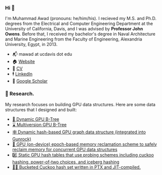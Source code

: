 ### Hi 👋

<!--
**maawad/maawad** is a ✨ _special_ ✨ repository because its `README.md` (this file) appears on your GitHub profile.

- 🔭 I’m currently working on ...
- 🌱 I’m currently learning ...
- 👯 I’m looking to collaborate on ...
- 🤔 I’m looking for help with ...
- 💬 Ask me about ...
- 📫 How to reach me: ...
- 😄 Pronouns: ...
- ⚡ Fun fact: ...
-->

I'm Muhammad Awad (pronouns: he/him/his). I recieved my M.S. and Ph.D. degrees from the Electrical and Computer Engineering Department at the University of California, Davis, and I was advised by **Professor John Owens**. Before that, I received my bachelor's degree in Naval Architecture and Marine Engineering from the Faculty of Engineering, Alexandria University, Egypt, in 2013.


- 📬 mawad at ucdavis dot edu
- 🏠 [Website](https://maawad.github.io/)
- 📄 [CV](https://maawad.github.io/resume/cv.pdf)
- 🕴 [LinkedIn](https://www.linkedin.com/in/muhammad-awad-b1a28046)
- 🥼 [Google Scholar](https://scholar.google.com/citations?user=9e0mCHIAAAAJ&hl=en)


### 🔬 Research.

My research focuses on building GPU data structures. Here are some data structures that I designed and built:
- [🌳 Dynamic GPU B-Tree](https://github.com/owensgroup/GpuBTree)
- [⌛ Multiversion GPU B-Tree](https://github.com/owensgroup/MVGpuBTree)
- [🕸 Dynamic hash-based GPU graph data structure (integrated into Gunrock)](https://github.com/gunrock/gunrock/tree/dynamic-graph)
- [🧹 GPU (on-device) epoch-based memory reclamation scheme to safely reclaim memory
for concurrent GPU data structures](https://github.com/owensgroup/MVGpuBTree)
- [#️⃣ Static GPU hash tables that use probing schemes including cuckoo hashing, power-of-two choices, and iceberg hashing](https://github.com/owensgroup/BGHT)
- [👨‍💻 Bucketed Cuckoo hash set written in PTX and JIT-compiled.](https://github.com/maawad/PTX_BCHT)
